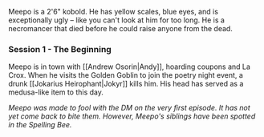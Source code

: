 Meepo is a 2'6" kobold. He has yellow scales, blue eyes, and is exceptionally ugly – like you can't look at him for too long. He is a necromancer that died before he could raise anyone from the dead.

### Session 1 - The Beginning

Meepo is in town with [[Andrew Osorin|Andy]], hoarding coupons and La Crox. When he visits the Golden Goblin to join the poetry night event, a drunk [[Jokarius Heirophant|Jokyr]] kills him. His head has served as a medusa-like item to this day.

_Meepo was made to fool with the DM on the very first episode. It has not yet come back to bite them. However, Meepo's siblings have been spotted in the Spelling Bee._
